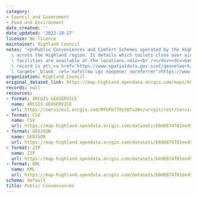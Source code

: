 ```yaml
---
category:
- Council and Government
- Food and Environment
date_created: ''
date_updated: '2022-10-27'
license: No licence
maintainer: Highland Council
notes: "<p>Public Conveniences and Comfort Schemes operated by the Highland Council\
  \ across the Highland region. It details which toilets close over winter and what\
  \ facilities are available at the locations.<div><br /></div><div>Gemini metadata\
  \ record is at\_<a href='https://www.spatialdata.gov.scot/geonetwork/srv/eng/catalog.search#/metadata/415bb2fa-bd15-4037-b62a-a2c25161807a'\
  \ target='_blank' rel='nofollow ugc noopener noreferrer'>https://www.spatialdata.gov.scot/geonetwork/srv/eng/catalog.search#/metadata/415bb2fa-bd15-4037-b62a-a2c25161807a</a></div></p>"
organization: Highland Council
original_dataset_link: https://map-highland.opendata.arcgis.com/maps/b0d6874781ee4906971f05d93b587127_0
records: null
resources:
- format: ARCGIS GEOSERVICE
  name: ARCGIS GEOSERVICE
  url: https://services1.arcgis.com/MfbPb778y5QTu2Wv/arcgis/rest/services/Public_Conveniences/FeatureServer/0
- format: CSV
  name: CSV
  url: https://map-highland.opendata.arcgis.com/datasets/b0d6874781ee4906971f05d93b587127_0.csv?outSR=%7B%22latestWkid%22%3A3857%2C%22wkid%22%3A102100%7D
- format: GEOJSON
  name: GEOJSON
  url: https://map-highland.opendata.arcgis.com/datasets/b0d6874781ee4906971f05d93b587127_0.geojson?outSR=%7B%22latestWkid%22%3A3857%2C%22wkid%22%3A102100%7D
- format: ZIP
  name: ZIP
  url: https://map-highland.opendata.arcgis.com/datasets/b0d6874781ee4906971f05d93b587127_0.zip?outSR=%7B%22latestWkid%22%3A3857%2C%22wkid%22%3A102100%7D
- format: KML
  name: KML
  url: https://map-highland.opendata.arcgis.com/datasets/b0d6874781ee4906971f05d93b587127_0.kml?outSR=%7B%22latestWkid%22%3A3857%2C%22wkid%22%3A102100%7D
schema: default
title: Public Conveniences
---
```

